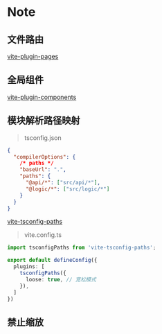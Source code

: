 # Note

## 文件路由

[vite-plugin-pages](https://github.com/hannoeru/vite-plugin-pages)

## 全局组件

[vite-plugin-components](https://github.com/antfu/vite-plugin-components)

## 模块解析路径映射

> tsconfig.json

```json
{
  "compilerOptions": {
    /* paths */
    "baseUrl": ".",
    "paths": {
      "@api/*": ["src/api/*"],
      "@logic/*": ["src/logic/*"]
    }
  }
}
```

[vite-tsconfig-paths](https://github.com/aleclarson/vite-tsconfig-paths)

> vite.config.ts

```ts
import tsconfigPaths from 'vite-tsconfig-paths';

export default defineConfig({
  plugins: [
    tsconfigPaths({
      loose: true, // 宽松模式
    }),
  ]
})
```

## 禁止缩放
